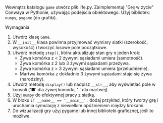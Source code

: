 Wewnątrz katalogu `game` utwórz plik life.py. 
Zaimplementuj "Grę w życie" Conwaya w Pythonie, używając podejścia obiektowego.
Użyj bibliotek: `numpy`, `pygame` (do grafiki).


Wymagania:
1.  Utwórz klasę `Game`.
2.  W `__init__` klasa powinna przyjmować wymiary siatki (szerokość, wysokość) i tworzyć losowe pole początkowe.
3.  Utwórz metodę `step()`, która aktualizuje stan gry o jeden krok:
    - Żywa komórka z < 2 żywymi sąsiadami umiera (samotność).
    - Żywa komórka z 2 lub 3 żywymi sąsiadami przeżywa.
    - Żywa komórka z > 3 żywymi sąsiadami umiera (przeludnienie).
    - Martwa komórka z dokładnie 3 żywymi sąsiadami staje się żywa (narodziny).
4.  Utwórz metodę `display()` lub nadpisz `__str__`, aby wyświetlać pole w konsoli ('■' dla żywej komórki, ' ' dla martwej).
5.  Użyj `numpy` do efektywnej pracy z siatką.
6.  W bloku `if __name__ == '__main__':` dodaj przykład, który tworzy grę i uruchamia symulację z niewielkim opóźnieniem między krokami.
7. Do wizualizacji gry użyj pygame lub innej biblioteki graficznej, jeśli to możliwe.
